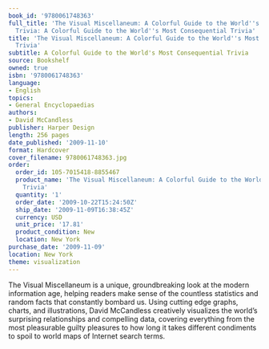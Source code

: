 ```yaml
---
book_id: '9780061748363'
full_title: 'The Visual Miscellaneum: A Colorful Guide to the World''s Most Consequential
  Trivia: A Colorful Guide to the World''s Most Consequential Trivia'
title: 'The Visual Miscellaneum: A Colorful Guide to the World''s Most Consequential
  Trivia'
subtitle: A Colorful Guide to the World's Most Consequential Trivia
source: Bookshelf
owned: true
isbn: '9780061748363'
language:
- English
topics:
- General Encyclopaedias
authors:
- David McCandless
publisher: Harper Design
length: 256 pages
date_published: '2009-11-10'
format: Hardcover
cover_filename: 9780061748363.jpg
order:
  order_id: 105-7015418-8855467
  product_name: 'The Visual Miscellaneum: A Colorful Guide to the World''s Most Consequential
    Trivia'
  quantity: '1'
  order_date: '2009-10-22T15:24:50Z'
  ship_date: '2009-11-09T16:38:45Z'
  currency: USD
  unit_price: '17.81'
  product_condition: New
  location: New York
purchase_date: '2009-11-09'
location: New York
theme: visualization
---
```

The Visual Miscellaneum is a unique, groundbreaking look at the modern information age, helping readers make sense of the countless statistics and random facts that constantly bombard us. Using cutting edge graphs, charts, and illustrations, David McCandless creatively visualizes the world’s surprising relationships and compelling data, covering everything from the most pleasurable guilty pleasures to how long it takes different condiments to spoil to world maps of Internet search terms.
